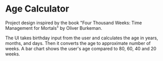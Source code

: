 # Age Calculator

Project design inspired by the book "Four Thousand Weeks: Time Management for Mortals" by Oliver Burkeman.

The UI takes birthday input from the user and calculates the age in years, months, and days.  Then it converts the age to approximate number of weeks. 
A bar chart shows the user's age compared to 80, 60, 40 and 20 weeks.
